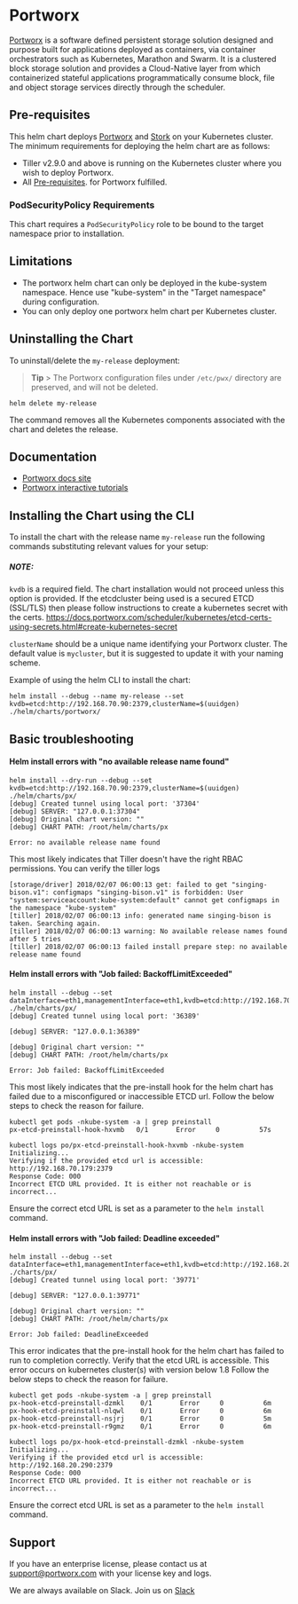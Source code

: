 # Portworx

[Portworx](https://portworx.com/) is a software defined persistent storage solution designed and purpose built for applications deployed as containers, via container orchestrators such as Kubernetes, Marathon and Swarm. It is a clustered block storage solution and provides a Cloud-Native layer from which containerized stateful applications programmatically consume block, file and object storage services directly through the scheduler.

## Pre-requisites

This helm chart deploys [Portworx](https://portworx.com/) and [Stork](https://docs.portworx.com/scheduler/kubernetes/stork.html) on your Kubernetes cluster. The minimum requirements for deploying the helm chart are as follows:

- Tiller v2.9.0 and above is running on the Kubernetes cluster where you wish to deploy Portworx.
- All [Pre-requisites](https://docs.portworx.com/#minimum-requirements). for Portworx fulfilled.

### PodSecurityPolicy Requirements

This chart requires a `PodSecurityPolicy` role to be bound to the target namespace prior to installation.

## Limitations
* The portworx helm chart can only be deployed in the kube-system namespace. Hence use "kube-system" in the "Target namespace" during configuration.
* You can only deploy one portworx helm chart per Kubernetes cluster.

## Uninstalling the Chart

To uninstall/delete the `my-release` deployment:

> **Tip** > The Portworx configuration files under `/etc/pwx/` directory are preserved, and will not be deleted.

```
helm delete my-release
```
The command removes all the Kubernetes components associated with the chart and deletes the release.


## Documentation
* [Portworx docs site](https://docs.portworx.com/scheduler/kubernetes/)
* [Portworx interactive tutorials](https://docs.portworx.com/scheduler/kubernetes/px-k8s-interactive.html)

## Installing the Chart using the CLI
To install the chart with the release name `my-release` run the following commands substituting relevant values for your setup:

##### NOTE:
`kvdb` is a required field. The chart installation would not proceed unless this option is provided.
If the etcdcluster being used is a secured ETCD (SSL/TLS) then please follow instructions to create a kubernetes secret with the certs. https://docs.portworx.com/scheduler/kubernetes/etcd-certs-using-secrets.html#create-kubernetes-secret

`clusterName` should be a unique name identifying your Portworx cluster. The default value is `mycluster`, but it is suggested to update it with your naming scheme.

Example of using the helm CLI to install the chart:
```
helm install --debug --name my-release --set kvdb=etcd:http://192.168.70.90:2379,clusterName=$(uuidgen) ./helm/charts/portworx/
```

## Basic troubleshooting

#### Helm install errors with "no available release name found"

```
helm install --dry-run --debug --set kvdb=etcd:http://192.168.70.90:2379,clusterName=$(uuidgen) ./helm/charts/px/
[debug] Created tunnel using local port: '37304'
[debug] SERVER: "127.0.0.1:37304"
[debug] Original chart version: ""
[debug] CHART PATH: /root/helm/charts/px

Error: no available release name found
```
This most likely indicates that Tiller doesn't have the right RBAC permissions.
You can verify the tiller logs
```
[storage/driver] 2018/02/07 06:00:13 get: failed to get "singing-bison.v1": configmaps "singing-bison.v1" is forbidden: User "system:serviceaccount:kube-system:default" cannot get configmaps in the namespace "kube-system"
[tiller] 2018/02/07 06:00:13 info: generated name singing-bison is taken. Searching again.
[tiller] 2018/02/07 06:00:13 warning: No available release names found after 5 tries
[tiller] 2018/02/07 06:00:13 failed install prepare step: no available release name found
```

#### Helm install errors with  "Job failed: BackoffLimitExceeded"

```
helm install --debug --set dataInterface=eth1,managementInterface=eth1,kvdb=etcd:http://192.168.70.179:2379,clusterName=$(uuidgen) ./helm/charts/px/
[debug] Created tunnel using local port: '36389'

[debug] SERVER: "127.0.0.1:36389"

[debug] Original chart version: ""
[debug] CHART PATH: /root/helm/charts/px

Error: Job failed: BackoffLimitExceeded
```
This most likely indicates that the pre-install hook for the helm chart has failed due to a misconfigured or inaccessible ETCD url.
Follow the below steps to check the reason for failure.

```
kubectl get pods -nkube-system -a | grep preinstall
px-etcd-preinstall-hook-hxvmb   0/1       Error     0          57s

kubectl logs po/px-etcd-preinstall-hook-hxvmb -nkube-system
Initializing...
Verifying if the provided etcd url is accessible: http://192.168.70.179:2379
Response Code: 000
Incorrect ETCD URL provided. It is either not reachable or is incorrect...

```

Ensure the correct etcd URL is set as a parameter to the `helm install` command.

#### Helm install errors with "Job failed: Deadline exceeded"

```
helm install --debug --set dataInterface=eth1,managementInterface=eth1,kvdb=etcd:http://192.168.20.290:2379,clusterName=$(uuidgen) ./charts/px/
[debug] Created tunnel using local port: '39771'

[debug] SERVER: "127.0.0.1:39771"

[debug] Original chart version: ""
[debug] CHART PATH: /root/helm/charts/px

Error: Job failed: DeadlineExceeded
```
This error indicates that the pre-install hook for the helm chart has failed to run to completion correctly. Verify that the etcd URL is accessible. This error occurs on kubernetes cluster(s) with version below 1.8
Follow the below steps to check the reason for failure.

```
kubectl get pods -nkube-system -a | grep preinstall
px-hook-etcd-preinstall-dzmkl    0/1       Error     0          6m
px-hook-etcd-preinstall-nlqwl    0/1       Error     0          6m
px-hook-etcd-preinstall-nsjrj    0/1       Error     0          5m
px-hook-etcd-preinstall-r9gmz    0/1       Error     0          6m

kubectl logs po/px-hook-etcd-preinstall-dzmkl -nkube-system
Initializing...
Verifying if the provided etcd url is accessible: http://192.168.20.290:2379
Response Code: 000
Incorrect ETCD URL provided. It is either not reachable or is incorrect...
```
Ensure the correct etcd URL is set as a parameter to the `helm install` command.


## Support

If you have an enterprise license, please contact us at support@portworx.com with your license key and logs.

We are always available on Slack. Join us on [Slack](http://slack.portworx.com)
